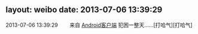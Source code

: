 layout: weibo
date: 2013-07-06 13:39:29
---
2013-07-06 13:39:29  &nbsp;&nbsp;&nbsp;&nbsp;&nbsp;&nbsp; 来自 <a href="http://app.weibo.com/t/feed/c66T5g" rel="nofollow">Android客户端</a>
犯困一整天……[打哈气][打哈气] ​​​
